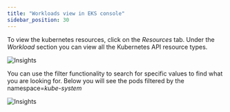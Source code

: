 ```yaml
---
title: "Workloads view in EKS console"
sidebar_position: 30
---
```


To view the kubernetes resources, click on the <i>Resources</i> tab. Under the <i>Workload</i> section you can view all the Kubernetes API resource types.

![Insights](/img/resource-view/view-pods.jpg)

You can use the filter functionality to search for specific values to find what you are looking for. Below you will see the pods filtered by the namespace=<i>kube-system</i>

![Insights](/img/resource-view/filter-pod.jpg)
